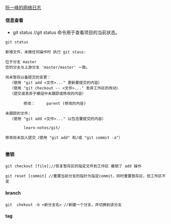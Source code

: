 
[阮一峰的网络日志 ](http://www.ruanyifeng.com/blog/2015/12/git-cheat-sheet.html)
#### 信息查看

- git status //git status 命令用于查看项目的当前状态。
              

```
git status

新增文件，未做任何操作时 执行 git staus:

位于分支 master
您的分支与上游分支 'master/master' 一致。

尚未暂存以备提交的变更：
  （使用 "git add <文件>..." 更新要提交的内容）
  （使用 "git checkout -- <文件>..." 丢弃工作区的改动）
  （提交或丢弃子模组中未跟踪或修改的内容）

        修改：     parent (修改的内容)

未跟踪的文件:
  （使用 "git add <文件>..." 以包含要提交的内容）

        learn-notes/git/

修改尚未加入提交（使用 "git add" 和/或 "git commit -a"）


```

#### 撤销

```
git checkout [file];//恢复暂存区的指定文件到工作区 撤销了 add 操作

```

```
git reset [commit] //重置当前分支的指针为指定commit，同时重置暂存区，但工作区不变
```

#### branch

```
git  chekout -b <新分支名> //新建一个分支，并切换到该分支
```

#### tag


